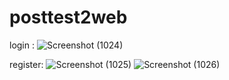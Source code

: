 # posttest2web

login :
![Screenshot (1024)](https://user-images.githubusercontent.com/120232397/227757129-d2a5fe72-eca9-4664-bb52-cad7d66cf3ec.png)

register:
![Screenshot (1025)](https://user-images.githubusercontent.com/120232397/227757173-95e4ff07-e828-44f2-9099-b9cc0b41a50e.png)
![Screenshot (1026)](https://user-images.githubusercontent.com/120232397/227757176-58a0abd9-2c35-47c4-9a88-d1dcbe9dc3cd.png)
